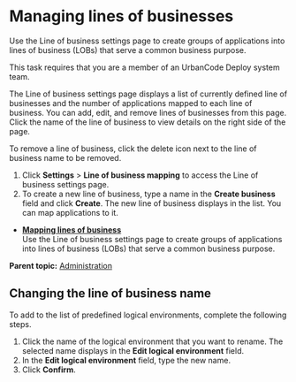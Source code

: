 # Managing lines of businesses

Use the Line of business settings page to create groups of applications into lines of business \(LOBs\) that serve a common business purpose.

This task requires that you are a member of an UrbanCode Deploy system team.

The Line of business settings page displays a list of currently defined line of businesses and the number of applications mapped to each line of business. You can add, edit, and remove lines of businesses from this page. Click the name of the line of business to view details on the right side of the page.

To remove a line of business, click the delete icon next to the line of business name to be removed.

1.   Click **Settings** \> **Line of business mapping** to access the Line of business settings page. 
2.   To create a new line of business, type a name in the **Create business** field and click **Create**. The new line of business displays in the list. You can map applications to it.

-   **[Mapping lines of business](../../com.insights.doc/topics/t_admin_linesofbusiness_map.md)**  
Use the Line of business settings page to create groups of applications into lines of business \(LOBs\) that serve a common business purpose.

**Parent topic:** [Administration](../../com.uvelocity.doc/topics/c_node_admin.md)

## Changing the line of business name

To add to the list of predefined logical environments, complete the following steps.

1.   Click the name of the logical environment that you want to rename. The selected name displays in the **Edit logical environment** field.
2.   In the **Edit logical environment** field, type the new name. 
3.   Click **Confirm**. 

